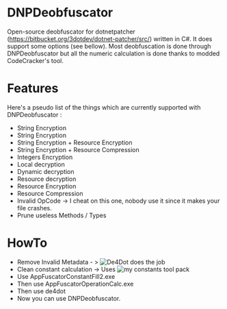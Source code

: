 # DNPDeobfuscator
Open-source deobfuscator for dotnetpatcher (https://bitbucket.org/3dotdev/dotnet-patcher/src/) written in C#. 
It does support some options (see bellow). Most deobfuscation is done through DNPDeobfuscator but all the numeric 
calculation is done thanks to modded CodeCracker's tool.

# Features

Here's a pseudo list of the things which are currently supported with DNPDeobfuscator :

 - String Encryption
  - String Encryption
  - String Encryption + Resource Encryption
  - String Encryption + Resource Compression
 - Integers Encryption
  - Local decryption
  - Dynamic decryption
  - Resource decryption
 - Resource Encryption
 - Resource Compression
 - Invalid OpCode -> I cheat on this one, nobody use it since it makes your file crashes.
 - Prune useless Methods / Types
 
# HowTo

 - Remove Invalid Metadata - > ![De4Dot](https://github.com/0xd4d/de4dot) does the job
 - Clean constant calculation -> Uses ![my constants tool pack](https://github.com/XenocodeRCE/DNPDeobfuscator/releases/tag/v0.0)
  - Use AppFuscatorConstantFill2.exe
  - Then use AppFuscatorOperationCalc.exe
  - Then use de4dot
 - Now you can use DNPDeobfuscator.
